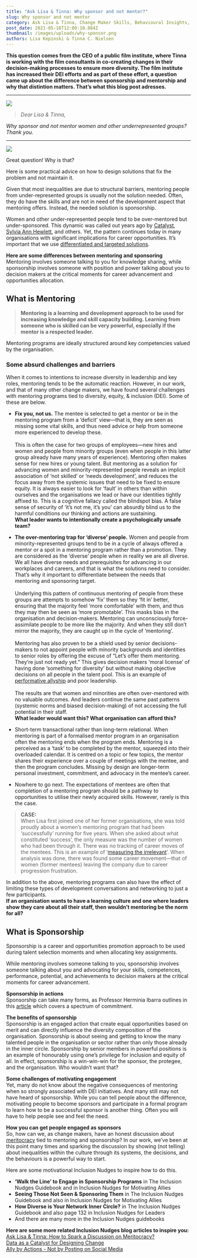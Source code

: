 ```yaml
---
title: "Ask Lisa & Tinna: Why sponsor and not mentor?"
slug: Why sponsor and not mentor
category: Ask Lisa & Tinna, Change Maker Skills, Behavioural Insights, Inclusive Culture, Reduce Bias, Inclusive Decision Making, Leading Inclusively
post_date: 2021-05-16T12:00:10.884Z
thumbnail: /images/uploads/why-sponsor.png
authors: Lisa Kepinski & Tinna C. Nielsen
---
```


**This question comes from the CEO of a public film institute, where Tinna is working with the film consultants in co-creating changes in their decision-making processes to ensure more diversity. The film institute has increased their DEI efforts and as part of these effort, a question came up about the difference between sponsorship and mentorship and why that distintion matters. That’s what this blog post adresses.**
***
![](/images/uploads/question-mark-in-speech-bubble.svg)

>*Dear Lisa & Tinna,*

*Why sponsor and not mentor women and other underrepresented groups?\
Thank you.*

***
![](/images/uploads/dialogue-2-bubbles-with-dots.svg)

Great question! Why is that? 

Here is some practical advice on how to design solutions that fix the problem and not maintain it. 

Given that most inequalities are due to structural barriers, mentoring people from under-represented groups is usually not the solution needed. Often, they do have the skills and are not in need of the development aspect that mentoring offers. Instead, the needed solution is sponsorship. 

Women and other under-represented people tend to be over-mentored but under-sponsored. This dynamic was called out years ago by [Catalyst](https://www.catalyst.org/), [Sylvia Ann Hewlett](http://www.sylviaannhewlett.com/find-a-sponsor.html), and others. Yet, the pattern continues today in many organisations with significant implications for career opportunities. It’s important that we use [differentiated and targeted solutions](https://hbr.org/2010/09/why-men-still-get-more-promotions-than-women).

**Here are some differences between mentoring and sponsoring**\
Mentoring involves someone talking to you for knowledge sharing, while sponsorship involves someone with position and power talking about you to decision makers at the critical moments for career advancement and opportunities allocation.

## What is Mentoring

>**Mentoring is a learning and development approach to be used for increasing knowledge and skill capacity building. Learning from someone who is skilled can be very powerful, especially if the mentor is a respected leader.** 

Mentoring programs are ideally structured around 
key competencies valued by the organisation.

### Some absurd challenges and barriers

When it comes to intentions to increase diversity in leadership and key roles, mentoring tends to be the automatic reaction. However, in our work, and that of many other change makers, we have found several challenges with mentoring programs tied to diversity, equity, & inclusion (DEI). Some of these are below.

- **Fix you, not us.** The mentee is selected to get a mentor or be in the mentoring program from a ‘deficit’ view—that is, they are seen as missing some vital skills, and thus need advice or help from someone more experienced to develop these.<br><br>
This is often the case for two groups of employees—new hires and women and people from minority groups (even when people in this latter group already have many years of experience). Mentoring often makes sense for new hires or young talent. But mentoring as a solution for advancing women and minority-represented people reveals an implicit association of ‘not skilled’ or ‘needs development’, and reduces the focus away from the systemic issues that need to be fixed to ensure equity. It is always easier to look for ‘fault’ in others than within ourselves and the organisations we lead or have our identities tightly affixed to. This is a cognitive fallacy called the blindspot bias. A false sense of security of ‘it’s not me, it’s you’ can absurdly blind us to the harmful conditions our thinking and actions are sustaining.\
**What leader wants to intentionally create a psychologically unsafe team?** 

- **The over-mentoring trap for ‘diverse’ people.** Women and people from minority-represented groups tend to be in a cycle of always offered a mentor or a spot in a mentoring program rather than a promotion. They are considered as the ‘diverse’ people when in reality we are all diverse. We all have diverse needs and prerequisites for advancing in our workplaces and careers, and that is what the solutions need to consider. That’s why it important to differentiate between the needs that mentoring and sponsoring target.<br><br>
Underlying this pattern of continuous mentoring of people from these groups are attempts to somehow ‘fix’ them so they ‘fit in’ better, ensuring that the majority feel ‘more comfortable’ with them, and thus they may then be seen as ‘more promotable’. This masks bias in the organisation and decision-makers. Mentoring can unconsciously force-assimilate people to be more like the majority. And when they still don’t mirror the majority, they are caught up in the cycle of ‘mentoring’.<br><br>
Mentoring has also proven to be a shield used by senior decisions-makers to not appoint people with minority backgrounds and identities to senior roles by offering the excuse of “Let’s offer them mentoring. They’re just not ready yet.” This gives decision makers ‘moral license’ of having done ‘something for diversity’ but without making objective decisions on all people in the talent pool. This is an example of [performative allyship](/blog/allies/ally-by-actions) and poor leadership.<br><br>
The results are that women and minorities are often over-mentored with no valuable outcomes. And leaders continue the same past patterns (systemic norms and biased decision-making) of not accessing the full potential in their staff.\
**What leader would want this? What organisation can afford this?**

- Short-term transactional rather than long-term relational. When mentoring is part of a formalised mentor program in an organisation often the mentoring ends when the program ends. Mentoring is a perceived as a ‘task’ to be completed by the mentor, squeezed into their overloaded calendar. It is centred on a topic or few topics, the mentor shares their experience over a couple of meetings with the mentee, and then the program concludes. Missing by design are longer-term personal investment, commitment, and advocacy in the mentee’s career. 

- Nowhere to go next. The expectations of mentees are often that completion of a mentoring program should be a pathway to opportunities to utilise their newly acquired skills. However, rarely is this the case. 

>**CASE:**\
When Lisa first joined one of her former organisations, she was told proudly about a women’s mentoring program that had been ‘successfully’ running for five years. When she asked about what constituted ‘success’, the only measure was the number of women who had been through it. There was no tracking of career moves of the mentees. This is an example of ‘[measuring the irrelevant](/blog/frame-perceptions/data-as-catalyst-for-designing-effective-change)’. When analysis was done, there was found some career movement—that of women (former mentees) leaving the company due to career progression frustration.

In addition to the above, mentoring programs can also have the effect of limiting these types of development conversations and networking to just a few participants.\
**If an organisation wants to have a learning culture and one where leaders show they care about all their staff, then wouldn’t mentoring be the norm for all?**

## What is Sponsorship

Sponsorship is a career and opportunities promotion approach to be used during talent selection moments and when allocating key assignments. 

While mentoring involves someone talking to you, sponsorship involves someone talking about you and advocating for your skills, competences, performance, potential, and achievements to decision makers at the critical moments for career advancement.

**Sponsorship in actions**\
Sponsorship can take many forms, as Professor Herminia Ibarra outlines in this [article](https://hbr.org/2019/08/a-lack-of-sponsorship-is-keeping-women-from-advancing-into-leadership) which covers a spectrum of commitment.

**The benefits of sponsorship**\
Sponsorship is an engaged action that create equal opportunities based on merit and can directly influence the diversity composition of the organisation. Sponsorship is about seeing and getting to know the many talented people in the organisation or sector rather than only those already in the inner circle. Sponsorship by senior members in powerful positions is an example of honourably using one’s privilege for inclusion and equity of all. In effect, sponsorship is a win-win-win for the sponsor, the protegee, and the organisation. 
Who wouldn’t want that?

**Some challenges of motivating engagement**\
Yet, many do not know about the negative consequences of mentoring when so strongly associated with DEI initiatives. And many still may not have heard of sponsorship. While you can tell people about the difference, motivating people to become sponsors and participate in a formal program to learn how to be a successful sponsor is another thing. Often you will have to help people see and feel the need. 

**How you can get people engaged as sponsors**\
So, how can we, as change makers, have an honest discussion about [meritocracy](/blog/ask-lisa-and-tinna/how-to-spark-a-discussion-on-meritocracy) tied to mentoring and sponsorship? In our work, we’ve been at this point many times and sparking the discussion by showing (not telling) about inequalities within the culture through its systems, the decisions, and the behaviours is a powerful way to start. 

Here are some motivational Inclusion Nudges to inspire how to do this.

- **‘Walk the Line’ to Engage in Sponsorship Programs** in The Inclusion Nudges Guidebook and in Inclusion Nudges for Motivating Allies
- **Seeing Those Not Seen & Sponsoring Them** in The Inclusion Nudges Guidebook and also in Inclusion Nudges for Motivating Allies
- **How Diverse is Your Network Inner Circle?** in The Inclusion Nudges Guidebook and also page 132 in Inclusion Nudges for Leaders
- And there are many more in the Inclusion Nudges guidebooks

**Here are some more related Inclusion Nudges blog articles to inspire you:**\
[Ask Lisa & Tinna: How to Spark a Discussion on Meritocracy?](/blog/ask-lisa-and-tinna/how-to-spark-a-discussion-on-meritocracy)\
[Data as a Catalyst for Designing Change](/blog/frame-perceptions/data-as-catalyst-for-designing-effective-change)\
[Ally by Actions - Not by Posting on Social Media](/blog/allies/ally-by-actions)
